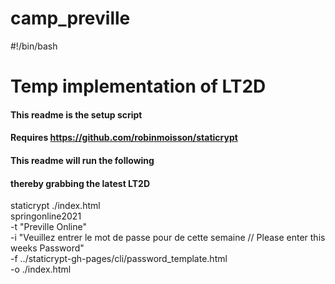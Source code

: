 # camp_preville

#!/bin/bash


# Temp implementation of LT2D

#### This readme is the setup script

#### Requires https://github.com/robinmoisson/staticrypt

####

#### This readme will run the following

#### thereby grabbing the latest LT2D



staticrypt ./index.html \
   springonline2021 \
  -t "Preville Online" \
  -i "Veuillez entrer le mot de passe pour de cette semaine // Please enter this weeks Password" \
  -f  ../staticrypt-gh-pages/cli/password_template.html \
  -o ./index.html

